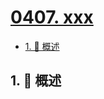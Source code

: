 # [0407. xxx](https://github.com/Tdahuyou/TNotes.leetcode/tree/main/notes/0407.%20xxx)

<!-- region:toc -->

- [1. 📝 概述](#1--概述)

<!-- endregion:toc -->

## 1. 📝 概述
